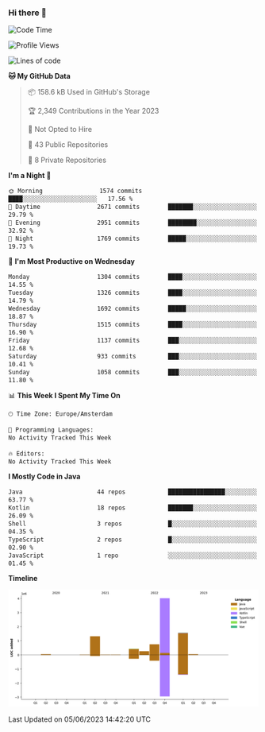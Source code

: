 ### Hi there 👋


<!--START_SECTION:waka-->
![Code Time](http://img.shields.io/badge/Code%20Time-3%2C235%20hrs%206%20mins-blue)

![Profile Views](http://img.shields.io/badge/Profile%20Views-4-blue)

![Lines of code](https://img.shields.io/badge/From%20Hello%20World%20I%27ve%20Written-8.4%20million%20lines%20of%20code-blue)

**🐱 My GitHub Data** 

> 📦 158.6 kB Used in GitHub's Storage 
 > 
> 🏆 2,349 Contributions in the Year 2023
 > 
> 🚫 Not Opted to Hire
 > 
> 📜 43 Public Repositories 
 > 
> 🔑 8 Private Repositories 
 > 
**I'm a Night 🦉** 

```text
🌞 Morning                1574 commits        ████░░░░░░░░░░░░░░░░░░░░░   17.56 % 
🌆 Daytime                2671 commits        ███████░░░░░░░░░░░░░░░░░░   29.79 % 
🌃 Evening                2951 commits        ████████░░░░░░░░░░░░░░░░░   32.92 % 
🌙 Night                  1769 commits        █████░░░░░░░░░░░░░░░░░░░░   19.73 % 
```
📅 **I'm Most Productive on Wednesday** 

```text
Monday                   1304 commits        ████░░░░░░░░░░░░░░░░░░░░░   14.55 % 
Tuesday                  1326 commits        ████░░░░░░░░░░░░░░░░░░░░░   14.79 % 
Wednesday                1692 commits        █████░░░░░░░░░░░░░░░░░░░░   18.87 % 
Thursday                 1515 commits        ████░░░░░░░░░░░░░░░░░░░░░   16.90 % 
Friday                   1137 commits        ███░░░░░░░░░░░░░░░░░░░░░░   12.68 % 
Saturday                 933 commits         ███░░░░░░░░░░░░░░░░░░░░░░   10.41 % 
Sunday                   1058 commits        ███░░░░░░░░░░░░░░░░░░░░░░   11.80 % 
```


📊 **This Week I Spent My Time On** 

```text
🕑︎ Time Zone: Europe/Amsterdam

💬 Programming Languages: 
No Activity Tracked This Week

🔥 Editors: 
No Activity Tracked This Week
```

**I Mostly Code in Java** 

```text
Java                     44 repos            ████████████████░░░░░░░░░   63.77 % 
Kotlin                   18 repos            ███████░░░░░░░░░░░░░░░░░░   26.09 % 
Shell                    3 repos             █░░░░░░░░░░░░░░░░░░░░░░░░   04.35 % 
TypeScript               2 repos             █░░░░░░░░░░░░░░░░░░░░░░░░   02.90 % 
JavaScript               1 repo              ░░░░░░░░░░░░░░░░░░░░░░░░░   01.45 % 
```



**Timeline**

![Lines of Code chart](https://raw.githubusercontent.com/powercasgamer/powercasgamer/master/assets/bar_graph.png)


 Last Updated on 05/06/2023 14:42:20 UTC
<!--END_SECTION:waka-->
